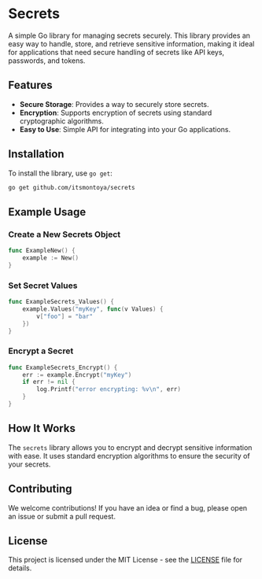# Secrets

A simple Go library for managing secrets securely. This library provides an easy way to handle, store, and retrieve sensitive information, making it ideal for applications that need secure handling of secrets like API keys, passwords, and tokens.

## Features

- **Secure Storage**: Provides a way to securely store secrets.
- **Encryption**: Supports encryption of secrets using standard cryptographic algorithms.
- **Easy to Use**: Simple API for integrating into your Go applications.

## Installation

To install the library, use `go get`:

```bash
go get github.com/itsmontoya/secrets
```

## Example Usage

### Create a New Secrets Object

```go
func ExampleNew() {
    example := New()
}
```

### Set Secret Values

```go
func ExampleSecrets_Values() {
    example.Values("myKey", func(v Values) {
        v["foo"] = "bar"
    })
}
```

### Encrypt a Secret

```go
func ExampleSecrets_Encrypt() {
    err := example.Encrypt("myKey")
    if err != nil {
        log.Printf("error encrypting: %v\n", err)
    }
}
```

## How It Works

The `secrets` library allows you to encrypt and decrypt sensitive information with ease. It uses standard encryption algorithms to ensure the security of your secrets.

## Contributing

We welcome contributions! If you have an idea or find a bug, please open an issue or submit a pull request.

## License

This project is licensed under the MIT License - see the [LICENSE](LICENSE) file for details.

